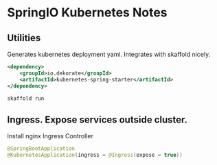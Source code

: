 # SpringIO Kubernetes Notes

## Utilities

Generates kubernetes deployment yaml.  Integrates with skaffold nicely.

```xml
<dependency>
    <groupId>io.dekorate</groupId>
    <artifactId>kubernetes-spring-starter</artifactId>
</dependency>
```

```bash
skaffold run
```

## Ingress.  Expose services outside cluster.

Install nginx Ingress Controller

```java
@SpringBootApplication
@KubernetesApplication(ingress = @Ingress(expose = true))
```



